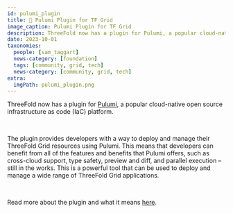 ```yaml
---
id: pulumi_plugin
title: 🔌 Pulumi Plugin for TF Grid
image_caption: Pulumi Plugin for TF Grid
description: ThreeFold now has a plugin for Pulumi, a popular cloud-native open source infrastructure as code (IaC) platform.
date: 2023-10-01
taxonomies:
  people: [sam_taggart]
  news-category: [foundation]
  tags: [community, grid, tech]
  news-category: [community, grid, tech]
extra:
  imgPath: pulumi_plugin.png
---
```


ThreeFold now has a plugin for [Pulumi](https://www.pulumi.com/), a popular cloud-native open source infrastructure as code (IaC) platform.

<br/>

The plugin provides developers with a way to deploy and manage their ThreeFold Grid resources using Pulumi. This means that developers can benefit from all of the features and benefits that Pulumi offers, such as cross-cloud support, type safety, preview and diff, and parallel execution – still in the works. This is a powerful tool that can be used to deploy and manage a wide range of ThreeFold Grid applications.

<br/>

Read more about the plugin and what it means [here](https://forum.threefold.io/t/pulumi-plugin-for-tfgrid/4089).